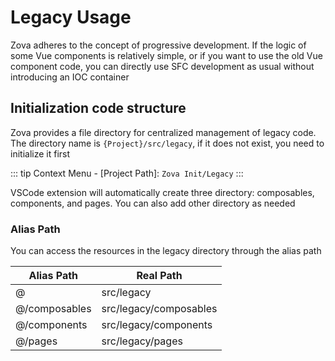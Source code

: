 # Legacy Usage

Zova adheres to the concept of progressive development. If the logic of some Vue components is relatively simple, or if you want to use the old Vue component code, you can directly use SFC development as usual without introducing an IOC container

## Initialization code structure

Zova provides a file directory for centralized management of legacy code. The directory name is `{Project}/src/legacy`, if it does not exist, you need to initialize it first

::: tip
Context Menu - [Project Path]: `Zova Init/Legacy`
:::

VSCode extension will automatically create three directory: composables, components, and pages. You can also add other directory as needed

### Alias Path

You can access the resources in the legacy directory through the alias path

| Alias Path    | Real Path              |
| ------------- | ---------------------- |
| @             | src/legacy             |
| @/composables | src/legacy/composables |
| @/components  | src/legacy/components  |
| @/pages       | src/legacy/pages       |
